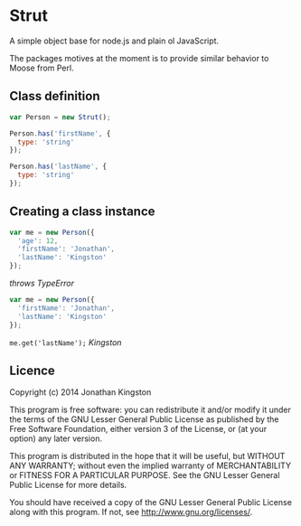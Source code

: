 # Strut

A simple object base for node.js and plain ol JavaScript.

The packages motives at the moment is to provide similar behavior to Moose from Perl.

## Class definition
```js
var Person = new Strut();

Person.has('firstName', {
  type: 'string'
});

Person.has('lastName', {
  type: 'string'
});
```

## Creating a class instance
```js
var me = new Person({
  'age': 12,
  'firstName': 'Jonathan',
  'lastName': 'Kingston'
});
```
*throws TypeError*

```js
var me = new Person({
  'firstName': 'Jonathan',
  'lastName': 'Kingston'
});
```

`me.get('lastName');`
*Kingston*

## Licence

Copyright (c) 2014 Jonathan Kingston

This program is free software: you can redistribute it and/or modify
it under the terms of the GNU Lesser General Public License as published by
the Free Software Foundation, either version 3 of the License, or
(at your option) any later version.

This program is distributed in the hope that it will be useful,
but WITHOUT ANY WARRANTY; without even the implied warranty of
MERCHANTABILITY or FITNESS FOR A PARTICULAR PURPOSE.  See the
GNU Lesser General Public License for more details.

You should have received a copy of the GNU Lesser General Public License
along with this program.  If not, see <http://www.gnu.org/licenses/>.

